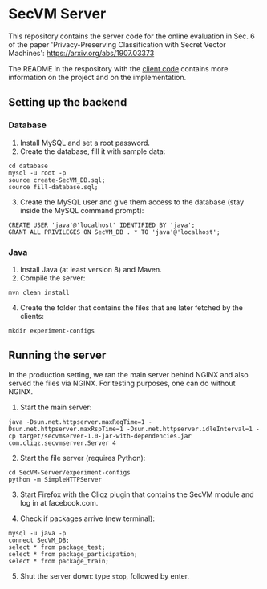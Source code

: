 # SecVM Server

This repository contains the server code for the online evaluation in Sec. 6 of the paper 'Privacy-Preserving Classification with Secret Vector Machines': https://arxiv.org/abs/1907.03373

The README in the respository with the [client code](https://github.com/cliqz-oss/browser-core/tree/6945afff7be667ed74b0b7476195678262120baf/modules/secvm/sources) contains more information on the project and on the implementation.

## Setting up the backend
### Database
1. Install MySQL and set a root password.
2. Create the database, fill it with sample data:
```
cd database
mysql -u root -p
source create-SecVM_DB.sql;
source fill-database.sql;
```
3. Create the MySQL user and give them access to the database (stay inside the MySQL command prompt):
```
CREATE USER 'java'@'localhost' IDENTIFIED BY 'java';
GRANT ALL PRIVILEGES ON SecVM_DB . * TO 'java'@'localhost';
```

### Java
1. Install Java (at least version 8) and Maven.
2. Compile the server:
```
mvn clean install
```
4. Create the folder that contains the files that are later fetched by the clients:
```
mkdir experiment-configs
```

## Running the server
In the production setting, we ran the main server behind NGINX and also served the files via NGINX. For testing purposes, one can do without NGINX.

1. Start the main server:
```
java -Dsun.net.httpserver.maxReqTime=1 -Dsun.net.httpserver.maxRspTime=1 -Dsun.net.httpserver.idleInterval=1 -cp target/secvmserver-1.0-jar-with-dependencies.jar com.cliqz.secvmserver.Server 4
```
2. Start the file server (requires Python):
```
cd SecVM-Server/experiment-configs
python -m SimpleHTTPServer
```

3. Start Firefox with the Cliqz plugin that contains the SecVM module and log in at facebook.com.

4. Check if packages arrive (new terminal):
```
mysql -u java -p
connect SecVM_DB;
select * from package_test;
select * from package_participation;
select * from package_train;
```

5. Shut the server down:
type `stop`, followed by enter.
